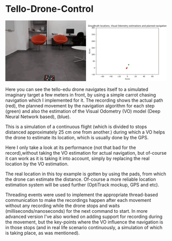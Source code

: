 # Tello-Drone-Control

![](https://github.com/ilyak93/Tello-Drone-Control/blob/main/DJITelloPy/visualisation_pose_VO_planned/frame_planned_executed_predicted.gif)

Here you can see the tello-edu drone navigates itself to a simulated imaginary target a few meters in front, by using a simple carrot chasing navigation which I implemented for it. The recording shows the actual path (red), the planned movement by the navigation algorithm for each step (green) and also the estimation of the Visual Odometry (VO) model (Deep Neural Network based), (blue).

This is a simulation of a continuous flight (which is divided to stops distanced approximately 25 cm one from another.) during which a VO helps the drone to estimate its location, which is usually done by the GPS.

Here I only take a look at its performance (not that bad for the record),without taking the VO estimation for actual navigation, but of-course it can work as it is taking it into account, simply by replacing the real location by the VO estimation.

The real location in this toy example is gotten by using the pads, from which the drone can estimate the distance. Of-course a more reliable location estimation system will be used further (OptiTrack mockup, GPS and etc).

Threading events were used to implement the appropriate thread-based communication to make the recordings happen after each movement without any recording while the drone stops and waits (milliseconds/nanoseconds) for the next command to start. In more advanced version I've also worked on adding support for recording during the movement, but the key-points where the VO influence the navigation is in those stops (and in real life scenario continuously, a simulation of which is taking place, as was mentioned).
